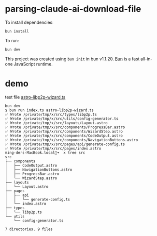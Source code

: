 # parsing-claude-ai-download-file

To install dependencies:

```bash
bun install
```

To run:

```bash
bun dev 
```

This project was created using `bun init` in bun v1.1.20. [Bun](https://bun.sh) is a fast all-in-one JavaScript runtime.

# demo

test file [astro-libp2p-wizard.ts](https://github.com/mingder78/parsing-claude-ai-download-file/blob/main/astro-libp2p-wizard.ts)

```
bun dev
$ bun run index.ts astro-libp2p-wizard.ts
✅ Wrote /private/tmp/x/src/types/libp2p.ts
✅ Wrote /private/tmp/x/src/utils/config-generator.ts
✅ Wrote /private/tmp/x/src/layouts/Layout.astro
✅ Wrote /private/tmp/x/src/components/ProgressBar.astro
✅ Wrote /private/tmp/x/src/components/WizardStep.astro
✅ Wrote /private/tmp/x/src/components/CodeOutput.astro
✅ Wrote /private/tmp/x/src/components/NavigationButtons.astro
✅ Wrote /private/tmp/x/src/pages/api/generate-config.ts
✅ Wrote /private/tmp/x/src/pages/index.astro
ming-ders-MacBook.local💩➜  x tree src
src
├── components
│   ├── CodeOutput.astro
│   ├── NavigationButtons.astro
│   ├── ProgressBar.astro
│   └── WizardStep.astro
├── layouts
│   └── Layout.astro
├── pages
│   ├── api
│   │   └── generate-config.ts
│   └── index.astro
├── types
│   └── libp2p.ts
└── utils
    └── config-generator.ts

7 directories, 9 files
```
